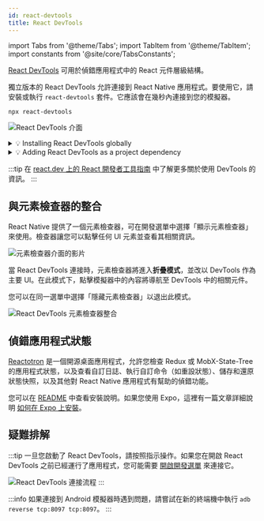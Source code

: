 ```yaml
---
id: react-devtools
title: React DevTools
---
```


import Tabs from '@theme/Tabs'; import TabItem from '@theme/TabItem'; import constants from '@site/core/TabsConstants';

[React DevTools](https://github.com/facebook/react/tree/main/packages/react-devtools) 可用於偵錯應用程式中的 React 元件層級結構。

獨立版本的 React DevTools 允許連接到 React Native 應用程式。要使用它，請安裝或執行 `react-devtools` 套件。它應該會在幾秒內連接到您的模擬器。

```sh
npx react-devtools
```

![React DevTools 介面](/docs/assets/debugging-react-devtools-detail.jpg)

<details>
<summary>💡 Installing React DevTools globally</summary>

We recommend running `react-devtools` via `npx`, but you can also install a given version globally.

<Tabs groupId="package-manager" defaultValue={constants.defaultPackageManager} values={constants.packageManagers}>
<TabItem value="npm">

```sh
npm install -g react-devtools
```

</TabItem>
<TabItem value="yarn">

```shell
yarn global add react-devtools
```

</TabItem>
</Tabs>

Then, run the global `react-devtools` command:

```sh
react-devtools
```

</details>

<details>
<summary>💡 Adding React DevTools as a project dependency</summary>

If you prefer to avoid global installations, you can add `react-devtools` as a project dependency. Add the `react-devtools` package to your project using `npm install --save-dev react-devtools`, then add `"react-devtools": "react-devtools"` to the `scripts` section in your `package.json`, and then run `npm run react-devtools` from your project folder to open the DevTools.

</details>

:::tip
在 [react.dev 上的 React 開發者工具指南](https://react.dev/learn/react-developer-tools) 中了解更多關於使用 DevTools 的資訊。
:::

## 與元素檢查器的整合

React Native 提供了一個元素檢查器，可在開發選單中選擇「顯示元素檢查器」來使用。檢查器讓您可以點擊任何 UI 元素並查看其相關資訊。

![元素檢查器介面的影片](/docs/assets/debugging-element-inspector.gif)

當 React DevTools 連接時，元素檢查器將進入**折疊模式**，並改以 DevTools 作為主要 UI。在此模式下，點擊模擬器中的內容將導航至 DevTools 中的相關元件。

您可以在同一選單中選擇「隱藏元素檢查器」以退出此模式。

![React DevTools 元素檢查器整合](/docs/assets/debugging-element-inspector-react-devtools.gif)

## 偵錯應用程式狀態

[Reactotron](https://github.com/infinitered/reactotron) 是一個開源桌面應用程式，允許您檢查 Redux 或 MobX-State-Tree 的應用程式狀態，以及查看自訂日誌、執行自訂命令（如重設狀態）、儲存和還原狀態快照，以及其他對 React Native 應用程式有幫助的偵錯功能。

您可以在 [README](https://github.com/infinitered/reactotron) 中查看安裝說明。如果您使用 Expo，這裡有一篇文章詳細說明 [如何在 Expo 上安裝](https://shift.infinite.red/start-using-reactotron-in-your-expo-project-today-in-3-easy-steps-a03d11032a7a)。

## 疑難排解

:::tip
一旦您啟動了 React DevTools，請按照指示操作。如果您在開啟 React DevTools 之前已經運行了應用程式，您可能需要 [開啟開發選單](./debugging#accessing-the-dev-menu) 來連接它。

![React DevTools 連接流程](/docs/assets/debugging-react-devtools-connection.gif)
:::

:::info
如果連接到 Android 模擬器時遇到問題，請嘗試在新的終端機中執行 `adb reverse tcp:8097 tcp:8097`。
:::